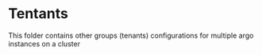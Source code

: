 # Tentants

This folder contains other groups (tenants) configurations for multiple argo instances on a cluster